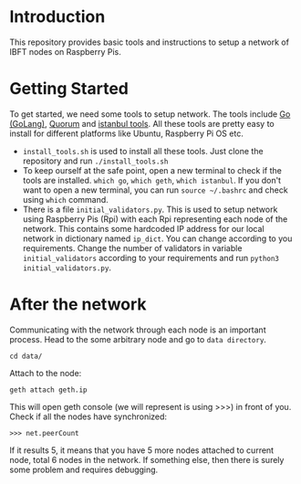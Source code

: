 
# Introduction
This repository provides basic tools and instructions to setup a network of IBFT nodes on Raspberry Pis.

# Getting Started
To get started, we need some tools to setup network. The tools include [Go (GoLang)](https://go.dev/dl/), [Quorum](https://github.com/Consensys/quorum) and [istanbul tools](https://github.com/Consensys/istanbul-tools). All these tools are pretty easy to install for different platforms like Ubuntu, Raspberry Pi OS etc.

- `install_tools.sh` is used to install all these tools. Just clone the repository and run `./install_tools.sh`
- To keep ourself at the safe point, open a new terminal to check if the tools are installed. `which go`, `which geth`, `which istanbul`. If you don't want to open a new terminal, you can run `source ~/.bashrc` and check using `which` command.
- There is a file `initial_validators.py`. This is used to setup network using Raspberry Pis (Rpi) with each Rpi representing each node of the network. This contains some hardcoded IP address for our local network in dictionary named `ip_dict`. You can change according to you requirements. Change the number of validators in variable `initial_validators` according to your requirements and run `python3 initial_validators.py`.
 
# After the network
Communicating with the network through each node is an important process. Head to the some arbitrary node and go to `data directory`.
```
cd data/
```
Attach to the node:
```
geth attach geth.ip
```
This will open geth console (we will represent is using >>>) in front of you. Check if all the nodes have synchronized:
```
>>> net.peerCount
```
If it results 5, it means that you have 5 more nodes attached to current node, total 6 nodes in the network. If something else, then there is surely some problem and requires debugging.
